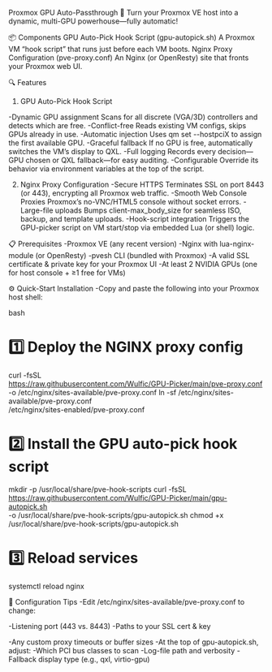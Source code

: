 Proxmox GPU Auto-Passthrough 🚀
Turn your Proxmox VE host into a dynamic, multi-GPU powerhouse—fully automatic!

📦 Components
GPU Auto-Pick Hook Script (gpu-autopick.sh) A Proxmox VM “hook script” that runs just before each VM boots.
Nginx Proxy Configuration (pve-proxy.conf) An Nginx (or OpenResty) site that fronts your Proxmox web UI.

🔍 Features
1. GPU Auto-Pick Hook Script

-Dynamic GPU assignment Scans for all discrete (VGA/3D) controllers and detects which are free.
-Conflict-free Reads existing VM configs, skips GPUs already in use.
-Automatic injection Uses qm set <vmid> --hostpciX to assign the first available GPU.
-Graceful fallback If no GPU is free, automatically switches the VM’s display to QXL.
-Full logging Records every decision—GPU chosen or QXL fallback—for easy auditing.
-Configurable Override its behavior via environment variables at the top of the script.

2. Nginx Proxy Configuration
-Secure HTTPS Terminates SSL on port 8443 (or 443), encrypting all Proxmox web traffic.
-Smooth Web Console Proxies Proxmox’s no-VNC/HTML5 console without socket errors.
-Large-file uploads Bumps client-max_body_size for seamless ISO, backup, and template uploads.
-Hook-script integration Triggers the GPU-picker script on VM start/stop via embedded Lua (or shell) logic.

📋 Prerequisites
-Proxmox VE (any recent version)
-Nginx with lua-nginx-module (or OpenResty)
-pvesh CLI (bundled with Proxmox)
-A valid SSL certificate & private key for your Proxmox UI
-At least 2 NVIDIA GPUs (one for host console + ≥1 free for VMs)

⚙️ Quick-Start Installation
-Copy and paste the following into your Proxmox host shell:

bash
# 1️⃣ Deploy the NGINX proxy config
curl -fsSL \
  https://raw.githubusercontent.com/Wulfic/GPU-Picker/main/pve-proxy.conf \
  -o /etc/nginx/sites-available/pve-proxy.conf
ln -sf /etc/nginx/sites-available/pve-proxy.conf \
       /etc/nginx/sites-enabled/pve-proxy.conf

# 2️⃣ Install the GPU auto-pick hook script
mkdir -p /usr/local/share/pve-hook-scripts
curl -fsSL \
  https://raw.githubusercontent.com/Wulfic/GPU-Picker/main/gpu-autopick.sh \
  -o /usr/local/share/pve-hook-scripts/gpu-autopick.sh
chmod +x /usr/local/share/pve-hook-scripts/gpu-autopick.sh

# 3️⃣ Reload services
systemctl reload nginx

🔧 Configuration Tips
-Edit /etc/nginx/sites-available/pve-proxy.conf to change:

-Listening port (443 vs. 8443)
-Paths to your SSL cert & key

-Any custom proxy timeouts or buffer sizes
-At the top of gpu-autopick.sh, adjust:
-Which PCI bus classes to scan
-Log-file path and verbosity
-Fallback display type (e.g., qxl, virtio-gpu)
